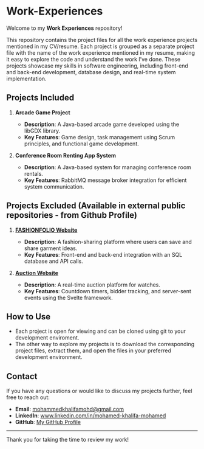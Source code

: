 # Work-Experiences

Welcome to my **Work Experiences** repository! 

This repository contains the project files for all the work experience projects mentioned in my CV/resume. Each project is grouped as a separate project file with the name of the work experience mentioned in my resume, making it easy to explore the code and understand the work I’ve done. These projects showcase my skills in software engineering, including front-end and back-end development, database design, and real-time system implementation.

## Projects Included

1. **Arcade Game Project**  
   - **Description**: A Java-based arcade game developed using the libGDX library.  
   - **Key Features**: Game design, task management using Scrum principles, and functional game development.  

2. **Conference Room Renting App System**  
   - **Description**: A Java-based system for managing conference room rentals.  
   - **Key Features**: RabbitMQ message broker integration for efficient system communication.
  

## Projects Excluded (Available in external public repositories - from Github Profile)

1. [**FASHIONFOLIO Website**](https://github.com/mohamedkhalifamohamed/FASHIONFOLIO)
   - **Description**: A fashion-sharing platform where users can save and share garment ideas.  
   - **Key Features**: Front-end and back-end integration with an SQL database and API calls.  

2. [**Auction Website**](https://github.com/mohamedkhalifamohamed/Auction-Site)  
   - **Description**: A real-time auction platform for watches.  
   - **Key Features**: Countdown timers, bidder tracking, and server-sent events using the Svelte framework.  

## How to Use

- Each project is open for viewing and can be cloned using git to your development enviroment.  
- The other way to explore my projects is to download the corresponding project files, extract them, and open the files in your preferred development environment.

## Contact

If you have any questions or would like to discuss my projects further, feel free to reach out:

- **Email**: mohammedkhalifamohd@gmail.com  
- **LinkedIn**: www.linkedin.com/in/mohamed-khalifa-mohamed
- **GitHub**: [My GitHub Profile](https://github.com/mohamedkhalifamohamed)

---

Thank you for taking the time to review my work!
